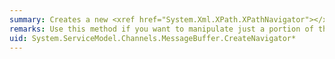 ```yaml
---
summary: Creates a new <xref href="System.Xml.XPath.XPathNavigator"></xref> object for navigating this object.
remarks: Use this method if you want to manipulate just a portion of the message copy.
uid: System.ServiceModel.Channels.MessageBuffer.CreateNavigator*
---
```


